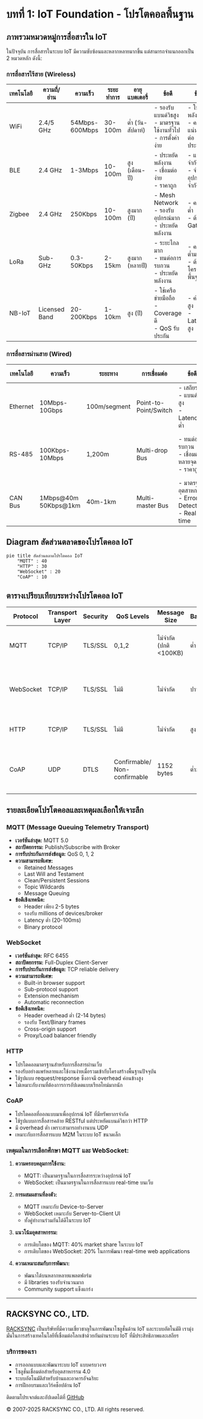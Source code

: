 # บทที่ 1: IoT Foundation - โปรโตคอลพื้นฐาน

## ภาพรวมหมวดหมู่การสื่อสารใน IoT

ในปัจจุบัน การสื่อสารในระบบ IoT มีความซับซ้อนและหลากหลายมากขึ้น แต่สามารถจำแนกออกเป็น 2 หมวดหลัก ดังนี้:

### การสื่อสารไร้สาย (Wireless)

| เทคโนโลยี | ความถี่/ย่าน | ความเร็ว | ระยะทำการ | อายุแบตเตอรี่ | ข้อดี | ข้อเสีย | การใช้งานหลัก |
|-----------|-------------|----------|------------|---------------|-------|----------|---------------|
| WiFi | 2.4/5 GHz | 54Mbps-600Mbps | 30-100m | ต่ำ (วัน-สัปดาห์) | - รองรับแบนด์วิธสูง<br>- มาตรฐานใช้งานทั่วไป<br>- การตั้งค่าง่าย | - ใช้พลังงานสูง<br>- ความหนาแน่นส่งผลต่อประสิทธิภาพ | - กล้องวงจรปิด<br>- ระบบมัลติมีเดีย<br>- Smart Home Hub |
| BLE | 2.4 GHz | 1-3Mbps | 10-100m | สูง (เดือน-ปี) | - ประหยัดพลังงาน<br>- เชื่อมต่อง่าย<br>- ราคาถูก | - แบนด์วิธจำกัด<br>- จำนวนอุปกรณ์จำกัด | - อุปกรณ์สวมใส่<br>- เซ็นเซอร์ใกล้ตัว<br>- Beacon |
| Zigbee | 2.4 GHz | 250Kbps | 10-100m | สูงมาก (ปี) | - Mesh Network<br>- รองรับอุปกรณ์มาก<br>- ประหยัดพลังงาน | - ความเร็วต่ำ<br>- ต้องมี Gateway | - ระบบแสงสว่าง<br>- เซ็นเซอร์อุตสาหกรรม<br>- Home Automation |
| LoRa | Sub-GHz | 0.3-50Kbps | 2-15km | สูงมาก (หลายปี) | - ระยะไกลมาก<br>- ทนต่อการรบกวน<br>- ประหยัดพลังงาน | - ความเร็วต่ำมาก<br>- ต้องมีโครงสร้างพื้นฐาน | - Smart City<br>- เกษตรอัจฉริยะ<br>- Asset Tracking |
| NB-IoT | Licensed Band | 20-200Kbps | 1-10km | สูง (ปี) | - ใช้เครือข่ายมือถือ<br>- Coverage ดี<br>- QoS รับประกัน | - ค่าบริการสูง<br>- Latency สูง | - มิเตอร์อัจฉริยะ<br>- Smart Parking<br>- Asset Tracking |

### การสื่อสารผ่านสาย (Wired)

| เทคโนโลยี | ความเร็ว | ระยะทาง | การเชื่อมต่อ | ข้อดี | ข้อเสีย | การใช้งานหลัก |
|-----------|----------|-----------|-------------|-------|----------|---------------|
| Ethernet | 10Mbps-10Gbps | 100m/segment | Point-to-Point/Switch | - เสถียรสูง<br>- แบนด์วิธสูง<br>- Latency ต่ำ | - ติดตั้งยุ่งยาก<br>- ค่าใช้จ่ายสูง | - ระบบอุตสาหกรรม<br>- กล้อง IP<br>- Gateway |
| RS-485 | 100Kbps-10Mbps | 1,200m | Multi-drop Bus | - ทนต่อการรบกวน<br>- เชื่อมต่อหลายจุด<br>- ราคาถูก | - ความเร็วจำกัด<br>- ต้องมีโปรโตคอลเพิ่ม | - PLC<br>- เครื่องจักร<br>- Modbus RTU |
| CAN Bus | 1Mbps@40m<br>50Kbps@1km | 40m-1km | Multi-master Bus | - มาตรฐานอุตสาหกรรม<br>- Error Detection<br>- Real-time | - ความเร็วจำกัด<br>- จำนวนโหนดจำกัด | - ยานยนต์<br>- หุ่นยนต์<br>- เครื่องจักรกล |

## Diagram สัดส่วนตลาดของโปรโตคอล IoT

```mermaid
pie title สัดส่วนตลาดโปรโตคอล IoT
    "MQTT" : 40
    "HTTP" : 30
    "WebSocket" : 20
    "CoAP" : 10
```

## ตารางเปรียบเทียบระหว่างโปรโตคอล IoT

| Protocol | Transport Layer | Security | QoS Levels | Message Size | Bandwidth | Use Cases | Implementation Complexity |
|----------|----------------|-----------|------------|--------------|-----------|------------|-------------------------|
| MQTT | TCP/IP | TLS/SSL | 0,1,2 | ไม่จำกัด (ปกติ <100KB) | ต่ำ | - IoT Sensors<br>- Real-time Monitoring<br>- Push Notifications | ปานกลาง |
| WebSocket | TCP/IP | TLS/SSL | ไม่มี | ไม่จำกัด | ปานกลาง-สูง | - Real-time Web Apps<br>- Live Dashboard<br>- Chat Systems | ต่ำ-ปานกลาง |
| HTTP | TCP/IP | TLS/SSL | ไม่มี | ไม่จำกัด | สูง | - RESTful APIs<br>- File Transfer<br>- Web Services | ต่ำ |
| CoAP | UDP | DTLS | Confirmable/<br>Non-confirmable | 1152 bytes | ต่ำมาก | - Constrained Devices<br>- Sensor Networks<br>- M2M Communication | ปานกลาง-สูง |

## รายละเอียดโปรโตคอลและเหตุผลเลือกให้เจาะลึก

### MQTT (Message Queuing Telemetry Transport)
- **เวอร์ชันล่าสุด:** MQTT 5.0
- **สถาปัตยกรรม:** Publish/Subscribe with Broker
- **การรับประกันการส่งข้อมูล:** QoS 0, 1, 2
- **ความสามารถพิเศษ:**
  - Retained Messages
  - Last Will and Testament
  - Clean/Persistent Sessions
  - Topic Wildcards
  - Message Queuing
- **ข้อดีเชิงเทคนิค:**
  - Header เพียง 2-5 bytes
  - รองรับ millions of devices/broker
  - Latency ต่ำ (20-100ms)
  - Binary protocol

### WebSocket
- **เวอร์ชันล่าสุด:** RFC 6455
- **สถาปัตยกรรม:** Full-Duplex Client-Server
- **การรับประกันการส่งข้อมูล:** TCP reliable delivery
- **ความสามารถพิเศษ:**
  - Built-in browser support
  - Sub-protocol support
  - Extension mechanism
  - Automatic reconnection
- **ข้อดีเชิงเทคนิค:**
  - Header overhead ต่ำ (2-14 bytes)
  - รองรับ Text/Binary frames
  - Cross-origin support
  - Proxy/Load balancer friendly

### HTTP
- โปรโตคอลมาตรฐานสำหรับการสื่อสารผ่านเว็บ
- รองรับอย่างแพร่หลายและใช้งานง่ายเมื่อรวมเข้ากับโครงสร้างพื้นฐานปัจจุบัน
- ใช้รูปแบบ request/response ซึ่งอาจมี overhead ค่อนข้างสูง
- ไม่เหมาะกับงานที่ต้องการการอัปเดตแบบเรียลไทม์มากนัก

### CoAP
- โปรโตคอลที่ออกแบบมาเพื่ออุปกรณ์ IoT ที่มีทรัพยากรจำกัด
- ใช้รูปแบบการสื่อสารคล้าย RESTful แต่ประหยัดแบนด์วิธกว่า HTTP
- มี overhead ต่ำ เพราะสามารถทำงานบน UDP
- เหมาะกับการสื่อสารแบบ M2M ในระบบ IoT ขนาดเล็ก

### เหตุผลในการเลือกศึกษา MQTT และ WebSocket:

1. **ความครอบคลุมการใช้งาน:**
   - MQTT: เป็นมาตรฐานในการสื่อสารระหว่างอุปกรณ์ IoT
   - WebSocket: เป็นมาตรฐานในการสื่อสารแบบ real-time บนเว็บ

2. **การผสมผสานที่ลงตัว:**
   - MQTT เหมาะกับ Device-to-Server
   - WebSocket เหมาะกับ Server-to-Client UI
   - ทั้งคู่ทำงานร่วมกันได้ดีในระบบ IoT

3. **แนวโน้มอุตสาหกรรม:**
   - การเติบโตของ MQTT: 40% market share ในระบบ IoT
   - การเติบโตของ WebSocket: 20% ในการพัฒนา real-time web applications

4. **ความเหมาะสมกับการพัฒนา:**
   - พัฒนาได้บนหลากหลายแพลตฟอร์ม
   - มี libraries รองรับจำนวนมาก
   - Community support แข็งแกร่ง

---

## RACKSYNC CO., LTD.

[RACKSYNC](https://github.com/racksync) เป็นบริษัทที่มีความเชี่ยวชาญในการพัฒนาโซลูชั่นด้าน IoT และระบบอัตโนมัติ เรามุ่งมั่นในการสร้างเทคโนโลยีที่เชื่อมต่อโลกเข้าด้วยกันผ่านระบบ IoT ที่มีประสิทธิภาพและเสถียร

### บริการของเรา
- การออกแบบและพัฒนาระบบ IoT แบบครบวงจร
- โซลูชั่นเชื่อมต่อสำหรับอุตสาหกรรม 4.0
- ระบบอัตโนมัติสำหรับบ้านและอาคารอัจฉริยะ
- การฝึกอบรมและเวิร์คช็อปด้าน IoT

ติดตามโปรเจกต์และอัปเดตได้ที่ [GitHub](https://github.com/racksync)

© 2007-2025 RACKSYNC CO., LTD. All rights reserved.
